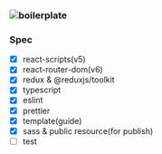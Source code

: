 ### ![boilerplate](https://img.shields.io/badge/boilerplate-react-blue)
### Spec
  * [X] react-scripts(v5)
  * [X] react-router-dom(v6)
  * [X] redux & @reduxjs/toolkit
  * [X] typescript
  * [X] eslint
  * [X] prettier
  * [X] template(guide)
  * [X] sass & public resource(for publish)
  * [ ] test
